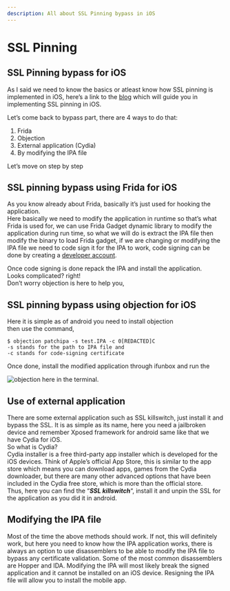 ```yaml
---
description: All about SSL Pinning bypass in iOS
---
```


# **SSL Pinning**

## **SSL Pinning bypass for iOS**

As I said we need to know the basics or atleast know how SSL pinning is implemented in iOS, here’s a link to the [blog](https://infinum.co/the-capsized-eight/how-to-make-your-ios-apps-more-secure-with-ssl-pinning) which will guide you in implementing SSL pinning in iOS.

Let’s come back to bypass part, there are 4 ways to do that:

1. Frida
2. Objection
3. External application (Cydia)
4. By modifying the IPA file

Let’s move on step by step

## **SSL pinning bypass using Frida for iOS**

As you know already about Frida, basically it’s just used for hooking the application.\
Here basically we need to modify the application in runtime so that’s what Frida is used for, we can use Frida Gadget dynamic library to modify the application during run time, so what we will do is extract the IPA file then modify the binary to load Frida gadget, if we are changing or modifying the IPA file we need to code sign it for the IPA to work, code signing can be done by creating a [developer account](https://developer.apple.com/account/).

Once code signing is done repack the IPA and install the application.\
Looks complicated? right!\
Don’t worry objection is here to help you,

## **SSL pinning bypass using objection for iOS**

Here it is simple as of android you need to install objection\
then use the command,

```
$ objection patchipa -s test.IPA -c 0[REDACTED]C
-s stands for the path to IPA file and 
-c stands for code-signing certificate
```

Once done, install the modified application through ifunbox and run the&#x20;

![objection here in the terminal.](https://ninadmathpati.com/wp-content/uploads/2020/09/ios\_ssl\_pinning\_bypass-1024x452.png)

## **Use of external application**

There are some external application such as SSL killswitch, just install it and bypass the SSL. It is as simple as its name, here you need a jailbroken device and remember Xposed framework for android same like that we have Cydia for iOS.\
So what is Cydia?\
Cydia installer is a free third-party app installer which is developed for the iOS devices. Think of Apple’s official App Store, this is similar to the app store which means you can download apps, games from the Cydia downloader, but there are many other advanced options that have been included in the Cydia free store, which is more than the official store.\
Thus, here you can find the “_**SSL killswitch**_“, install it and unpin the SSL for the application as you did it in android.

## **Modifying the IPA file**

Most of the time the above methods should work. If not, this will definitely work, but here you need to know how the IPA application works, there is always an option to use disassemblers to be able to modify the IPA file to bypass any certificate validation. Some of the most common disassemblers are Hopper and IDA. Modifying the IPA will most likely break the signed application and it cannot be installed on an iOS device. Resigning the IPA file will allow you to install the mobile app.

